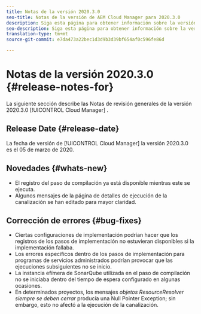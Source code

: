 ```yaml
---
title: Notas de la versión 2020.3.0
seo-title: Notas de la versión de AEM Cloud Manager para 2020.3.0
description: Siga esta página para obtener información sobre la versión 2020.3.0 de Cloud Manager
seo-description: Siga esta página para obtener información sobre la versión 2020.3.0 de AEM Cloud Manager
translation-type: tm+mt
source-git-commit: e7da473a22bec1d3d9b3d39bf654af0c596fe86d

---
```


# Notas de la versión 2020.3.0 {#release-notes-for}

La siguiente sección describe las Notas de revisión generales de la versión 2020.3.0 [!UICONTROL Cloud Manager] .

## Release Date {#release-date}

La fecha de versión de [!UICONTROL Cloud Manager] la versión 2020.3.0 es el 05 de marzo de 2020.

## Novedades {#whats-new}

* El registro del paso de compilación ya está disponible mientras este se ejecuta.
* Algunos mensajes de la página de detalles de ejecución de la canalización se han editado para mayor claridad.

## Corrección de errores {#bug-fixes}

* Ciertas configuraciones de implementación podrían hacer que los registros de los pasos de implementación no estuvieran disponibles si la implementación fallaba.
* Los errores específicos dentro de los pasos de implementación para programas de servicios administrados podrían provocar que las ejecuciones subsiguientes no se inicio.
* La instancia efímera de SonarQube utilizada en el paso de compilación no se iniciaba dentro del tiempo de espera configurado en algunas ocasiones.
* En determinados proyectos, los mensajes *objetos ResourceResolver siempre se deben cerrar* producía una Null Pointer Exception; sin embargo, esto no afectó a la ejecución de la canalización.
